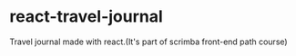 # react-travel-journal
 Travel journal made with react.(It's part of scrimba front-end path course)
